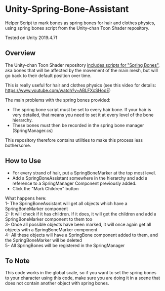 # Unity-Spring-Bone-Assistant
Helper Script to mark bones as spring bones for hair and clothes physics, using spring bones script from the Unity-chan Toon Shader repository.

Tested on Unity 2019.4.7f


## Overview
The Unity-chan Toon Shader repository [includes scripts for "Spring Bones"](https://github.com/unity3d-jp/UnityChanToonShaderVer2_Project/tree/release/legacy/2.0/Assets/UnityChan/Scripts), aka bones that will be affected by the movement of the main mesh, but will go back to their default position over time. 

This is really useful for hair and clothes physics (see this video for details: https://www.youtube.com/watch?v=ABLFXcSHodE)

The main problems with the spring bones provided:
- The spring bone script must be set to every hair bone. If your hair is very detailed, that means you need to set it at every level of the bone hierarchy.
- These bones must then be recorded in the spring bone manager (SpringManager.cs)

This repository therefore contains utilities to make this process less bothersome.


## How to Use
- For every strand of hair, put a SpringBoneMarker at the top most level.
- Add a SpringBoneAssistant somewhere in the hierarchy and add a reference to a SpringManager Component previously added.
- Click the "Mark Children" button

What happens here:  
1- The SpringBoneAssistant will get all objects which have a SpringBoneMarker component  
2- It will check if it has children. If it does, it will get the children and add a SpringBoneMarker component to them too  
3- Once all possible objects have been marked, it will once again get all objects with a SpringBoneMarker component  
4- All these objects will have a SpringBone component added to them, and the SpringBoneMarker will be deleted  
5- All SpringBones will be registered in the SpringManager  


## To Note  
This code works in the global scale, so if you want to set the spring bones to your character using this code, make sure you are doing it in a scene that does not contain another object with spring bones. 


